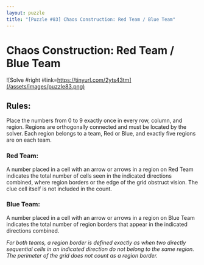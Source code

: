 ```yaml
---
layout: puzzle
title: "[Puzzle #83] Chaos Construction: Red Team / Blue Team"
---
```


# Chaos Construction: Red Team / Blue Team

![Solve #right #link=https://tinyurl.com/2yts43tm](/assets/images/puzzle83.png)

## Rules:

Place the numbers from 0 to 9 exactly once in every row, column, and region. Regions are orthogonally connected and must be located by the solver. Each region belongs to a team, Red or Blue, and exactly five regions are on each team.

### Red Team:

A number placed in a cell with an arrow or arrows in a region on Red Team indicates the total number of cells seen in the indicated directions combined, where region borders or the edge of the grid obstruct vision. The clue cell itself is not included in the count. 

### Blue Team:

A number placed in a cell with an arrow or arrows in a region on Blue Team indicates the total number of region borders that appear in the indicated directions combined.

*For both teams, a region border is defined exactly as when two directly sequential cells in an indicated direction do not belong to the same region. The perimeter of the grid does not count as a region border.*
